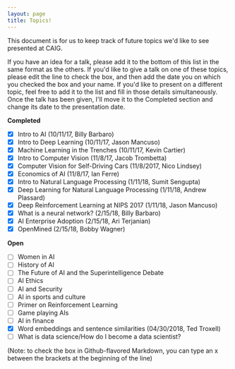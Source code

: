 ```yaml
---
layout: page
title: Topics!
---
```


This document is for us to keep track of future topics we'd like to see presented at CAIG.

If you have an idea for a talk, please add it to the bottom of this list in the same format as the others.  If you'd like to give a talk on one of these topics, please edit the line to check the box, and then add the date you on which you checked the box and your name.  If you'd like to present on a different topic, feel free to add it to the list and fill in those details simultaneously.  Once the talk has been given, I'll move it to the Completed section and change its date to the presentation date.

**Completed**
- [x] Intro to AI (10/11/17, Billy Barbaro)
- [x] Intro to Deep Learning (10/11/17, Jason Mancuso)
- [x] Machine Learning in the Trenches (10/11/17, Kevin Cartier)
- [x] Intro to Computer Vision (11/8/17, Jacob Trombetta)
- [x] Computer Vision for Self-Driving Cars (11/8/2017, Nico Lindsey)
- [x] Economics of AI (11/8/17, Ian Ferre)
- [x] Intro to Natural Language Processing (1/11/18, Sumit Sengupta)
- [x] Deep Learning  for Natural Language Processing (1/11/18, Andrew Plassard)
- [x] Deep Reinforcement Learning at NIPS 2017 (1/11/18, Jason Mancuso)
- [x] What is a neural network? (2/15/18, Billy Barbaro)
- [x] AI Enterprise Adoption (2/15/18, Ari Terjanian)
- [x] OpenMined (2/15/18, Bobby Wagner)

**Open**
- [ ] Women in AI
- [ ] History of AI
- [ ] The Future of AI and the Superintelligence Debate
- [ ] AI Ethics
- [ ] AI and Security
- [ ] AI in sports and culture
- [ ] Primer on Reinforcement Learning
- [ ] Game playing AIs
- [ ] AI in finance
- [x] Word embeddings and sentence similarities (04/30/2018, Ted Troxell)
- [ ] What is data science/How do I become a data scientist?

(Note: to check the box in Github-flavored Markdown, you can type an x between the brackets at the beginning of the line)
